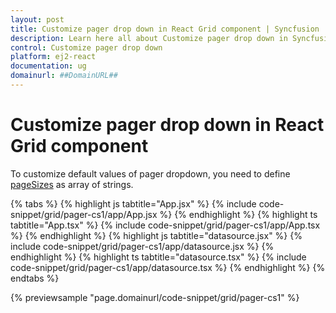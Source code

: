 ```yaml
---
layout: post
title: Customize pager drop down in React Grid component | Syncfusion
description: Learn here all about Customize pager drop down in Syncfusion React Grid component of Syncfusion Essential JS 2 and more.
control: Customize pager drop down 
platform: ej2-react
documentation: ug
domainurl: ##DomainURL##
---
```


# Customize pager drop down in React Grid component

To customize default values of pager dropdown, you need to define [pageSizes](https://ej2.syncfusion.com/react/documentation/api/grid/pageSettings/#pagesizes) as array of strings.

{% tabs %}
{% highlight js tabtitle="App.jsx" %}
{% include code-snippet/grid/pager-cs1/app/App.jsx %}
{% endhighlight %}
{% highlight ts tabtitle="App.tsx" %}
{% include code-snippet/grid/pager-cs1/app/App.tsx %}
{% endhighlight %}
{% highlight js tabtitle="datasource.jsx" %}
{% include code-snippet/grid/pager-cs1/app/datasource.jsx %}
{% endhighlight %}
{% highlight ts tabtitle="datasource.tsx" %}
{% include code-snippet/grid/pager-cs1/app/datasource.tsx %}
{% endhighlight %}
{% endtabs %}

 {% previewsample "page.domainurl/code-snippet/grid/pager-cs1" %}
